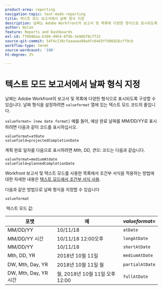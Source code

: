 ```yaml
---
product-area: reporting
navigation-topic: text-mode-reporting
title: 텍스트 모드 보고서에서 날짜 형식 지정
description: 날짜는 Adobe Workfront의 보고서 및 목록에 다양한 형식으로 표시되도록 구성할 수 있습니다. 날짜 형식을 설정하려면 열에서 텍스트 모드 코드의 값 형식 줄을 수정해야 합니다.
author: Nolan
feature: Reports and Dashboards
exl-id: ff0686aa-b306-4954-8f9b-3e98bf8cff22
source-git-commit: 54f4c136cfaaaaaa90a4fc64d3ffd06816cff9cb
workflow-type: tm+mt
source-wordcount: '190'
ht-degree: 2%

---
```


# 텍스트 모드 보고서에서 날짜 형식 지정

날짜는 Adobe Workfront의 보고서 및 목록에 다양한 형식으로 표시되도록 구성할 수 있습니다. 날짜 형식을 설정하려면 `valueformat` 열에 있는 텍스트 모드 코드의 줄입니다.

`valueformat= [new date format]` 예를 들어, 예상 완료 날짜를 MM/DD/YY로 표시하려면 다음과 같이 코드를 표시하십시오.

```
valueformat=atDate
valuefield=projectedCompletionDate
```

계획 완료 일자를 다음으로 표시하려면 *Mth, DD, 연도*: 코드는 다음과 같습니다.

```
valueformat=mediumAtdate
valuefield=plannedCompletionDate
```

Workfront 보고서 및 텍스트 모드를 사용한 목록에서 조건부 서식을 적용하는 방법에 대한 자세한 내용은 [텍스트 모드에서 조건부 서식 사용](../../../reports-and-dashboards/reports/text-mode/use-conditional-formatting-text-mode.md).

다음과 같은 방법으로 날짜 형식을 지정할 수 있습니다

```
valueformat
```

 텍스트 모드 값:

| **포맷** | 예  | ***valueformat=*** |
|---|---|---|
| MM/DD/YY | 10/11/18 | `atDate` |
| MM/DD/YY 시간 | 10/11/18 12:00오후 | `longAtDate` |
| MM/DD/YY | 10/11/18 | `shortAtDate` |
| Mth, DD, YR | 2018년 10월 11일 | `mediumAtDate` |
| DW, Mth, Day, YR | 2018년 10월 11일 월 | `partialAtDate` |
| DW, Mth, Day, YR 시간 | 월, 2018년 10월 11일 오후 12:00 | `fullAtDate` |
